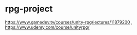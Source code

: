 # rpg-project
https://www.gamedev.tv/courses/unity-rpg/lectures/11879200 ,  https://www.udemy.com/course/unityrpg/
